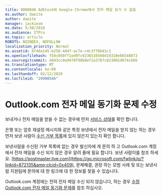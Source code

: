 ```yaml
---
title: 8000048 Adblock와 Google Chrome에서 전자 메일 읽기 수 없음
ms.author: daeite
author: daeite
manager: jackiesm
ms.date: 5/30/2018
ms.audience: ITPro
ms.topic: article
ROBOTS: NOINDEX, NOFOLLOW
localization_priority: Normal
ms.assetid: 6f48a145-b258-4d47-ac7e-c4c3f76bd1c1
ms.openlocfilehash: f58c050ff1ed9fc9236538560d19310e86548873
ms.sourcegitcommit: dd43cc0a9470f98b8ef2a3787c823801d674c666
ms.translationtype: MT
ms.contentlocale: ko-KR
ms.lasthandoff: 02/12/2019
ms.locfileid: "29900546"
---
```

# <a name="fix-outlookcom-email-sync-issues"></a>Outlook.com 전자 메일 동기화 문제 수정

보내거나 전자 메일을 받을 수 없는 경우에 먼저 [서비스 상태](https://go.microsoft.com/fwlink/p/?linkid=837482&amp;clcid=0x409)를 확인 합니다.
  
은행 또는 암호 재설정 메시지와 같은 특정 보낸에서 전자 메일을 받지 않는 하는 경우 먼저 보낸 사람이 [수신 거부 목록](https://go.microsoft.com/fwlink/p/?linkid=873133&amp;clcid=0x409)에 있지 않은지 있는지 확인 합니다.
  
보낸사람을 수신된 거부 목록에 없는 경우 발신자에 게 문의 하 고 Outlook.com 계정에서 전자 메일을 수신 되지 않은 경우 알려 줄에 필요 합니다. 보낸 사람이를 참조 하세요. [https://postmaster.live.com](https://go.microsoft.com/fwlink/p/?linkid=872135&amp;clcid=0x409), 문제해결, 권장 하는 모범 사례 및 또는 보낸사람 지원팀에 문의에 대 한 링크에 대 한 정보를 찾을 수 있습니다.
  
Outlook.com 계정에는 전혀 전자 메일 수신 되지 않습니다, 하는 경우 [수정 Outlook.com 전자 메일 동기화 문제](https://go.microsoft.com/fwlink/p/?linkid=2001207&amp;clcid=0x409)를 참조 하십시오.
  


